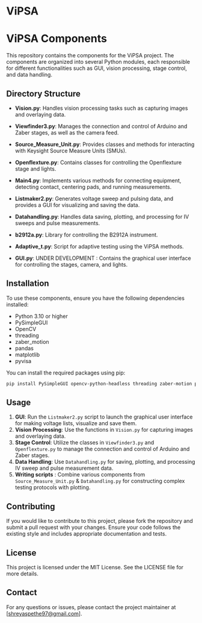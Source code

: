 # ViPSA

# ViPSA Components

This repository contains the components for the ViPSA project. The components are organized into several Python modules, each responsible for different functionalities such as GUI, vision processing, stage control, and data handling.

## Directory Structure

- **Vision.py**: Handles vision processing tasks such as capturing images and overlaying data.
- **Viewfinder3.py**: Manages the connection and control of Arduino and Zaber stages, as well as the camera feed.
- **Source_Measure_Unit.py**: Provides classes and methods for interacting with Keysight Source Measure Units (SMUs).
- **Openflexture.py**: Contains classes for controlling the Openflexture stage and lights.
- **Main4.py**: Implements various methods for connecting equipment, detecting contact, centering pads, and running measurements.
- **Listmaker2.py**: Generates voltage sweep and pulsing data, and provides a GUI for visualizing and saving the data.
- **Datahandling.py**: Handles data saving, plotting, and processing for IV sweeps and pulse measurements.
- **b2912a.py**: Library for controlling the B2912A instrument.
- **Adaptive_t.py**: Script for adaptive testing using the ViPSA methods.

- **GUI.py**: UNDER DEVELOPMENT : Contains the graphical user interface for controlling the stages, camera, and lights.

## Installation

To use these components, ensure you have the following dependencies installed:

- Python 3.10 or higher
- PySimpleGUI
- OpenCV
- threading
- zaber_motion
- pandas
- matplotlib
- pyvisa

You can install the required packages using pip:

```bash
pip install PySimpleGUI opencv-python-headless threading zaber-motion pandas matplotlib pyvisa
```

## Usage

1. **GUI**: Run the `Listmaker2.py` script to launch the graphical user interface for making voltage lists, visualize and save them.
2. **Vision Processing**: Use the functions in `Vision.py` for capturing images and overlaying data.
3. **Stage Control**: Utilize the classes in `Viewfinder3.py` and `Openflexture.py` to manage the connection and control of Arduino and Zaber stages.
4. **Data Handling**: Use `Datahandling.py` for saving, plotting, and processing IV sweep and pulse measurement data.
5. **Writing scripts** : Combine various components from `Source_Measure_Unit.py` & `Datahandling.py` for constructing complex testing protocols with plotting.

## Contributing

If you would like to contribute to this project, please fork the repository and submit a pull request with your changes. Ensure your code follows the existing style and includes appropriate documentation and tests.

## License

This project is licensed under the MIT License. See the LICENSE file for more details.

## Contact

For any questions or issues, please contact the project maintainer at [shreyaspethe97@gmail.com].

